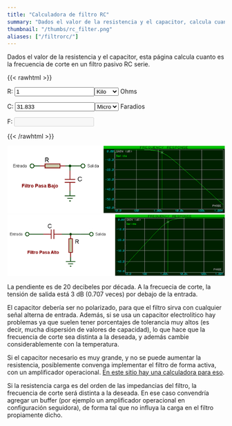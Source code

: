 ```yaml
---
title: "Calculadora de filtro RC"
summary: "Dados el valor de la resistencia y el capacitor, calcula cuanto es la frecuencia de corte en un filtro pasivo RC serie."
thumbnail: "/thumbs/rc_filter.png"
aliases: ["/filtrorc/"]
---
```


Dados el valor de la resistencia y el capacitor, esta página calcula cuanto es la frecuencia de corte en un filtro pasivo RC serie.

{{< rawhtml >}}
<form action="">
<p>R: <input id="r" value="1" class="w3-input w3-border" type="number"/><select id="rScale" class="w3-select w3-border">
  <option></option>
  <option selected="selected">Kilo</option>
  <option>Mega</option>
</select> Ohms</p>
<p>C: <input id="c" value="31.833" class="w3-input w3-border" type="number"/><select id="cScale" class="w3-select w3-border">
  <option>Pico</option>
  <option>Nano</option>
  <option selected="selected">Micro</option>
  <option>Mili</option>
</select> Faradios</p>
<p>F: <input id="f" disabled="disabled" class="w3-input w3-border"/></p>
</form>
<script src="/inc/calculators/rc_filter.js"></script>
{{< /rawhtml >}}

![Esquematico Filtro RC pasa bajos](/images/filtropasabajos.png)
![Esquematico Filtro RC pasa altos](/images/filtropasaaltos.png)

La pendiente es de 20 decibeles por década. A la frecuecia de corte, la tensión de salida está 3 dB (0.707 veces) por debajo de la entrada.

El capacitor debería ser no polarizado, para que el filtro sirva con cualquier señal alterna de entrada. Además, si se usa un capacitor electrolítico hay problemas ya que suelen tener porcentajes de tolerancia muy altos (es decir, mucha dispersión de valores de capacidad), lo que hace que la frecuencia de corte sea distinta a la deseada, y además cambie considerablemente con la temperatura.

Si el capacitor necesario es muy grande, y no se puede aumentar la resistencia, posiblemente convenga implementar el filtro de forma activa, con un amplificador operacional. [En este sitio hay una calculadora para eso](http://sim.okawa-denshi.jp/en/OPseikiLowkeisan.htm).

Si la resistencia carga es del orden de las impedancias del filtro, la frecuencia de corte será distinta a la deseada. En ese caso convendría agregar un buffer (por ejemplo un amplificador operacional en configuración seguidora), de forma tal que no influya la carga en el filtro propiamente dicho.
